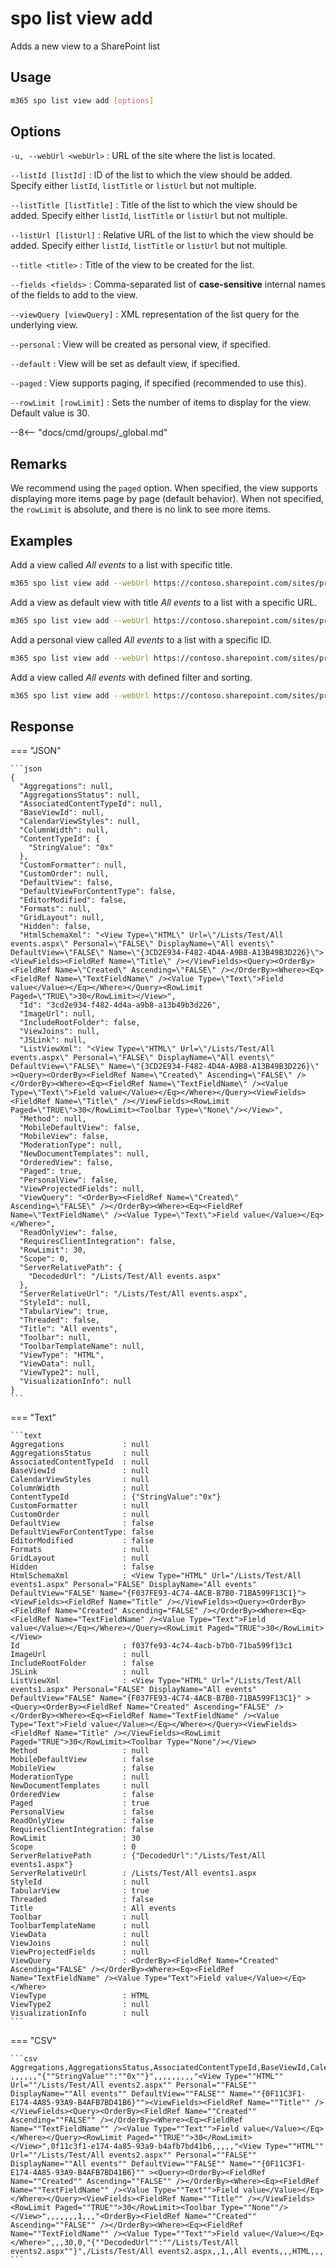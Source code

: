 # spo list view add

Adds a new view to a SharePoint list

## Usage

```sh
m365 spo list view add [options]
```

## Options

`-u, --webUrl <webUrl>`
: URL of the site where the list is located.

`--listId [listId]`
: ID of the list to which the view should be added. Specify either `listId`, `listTitle` or `listUrl` but not multiple.

`--listTitle [listTitle]`
: Title of the list to which the view should be added. Specify either `listId`, `listTitle` or `listUrl` but not multiple.

`--listUrl [listUrl]`
: Relative URL of the list to which the view should be added. Specify either `listId`, `listTitle` or `listUrl` but not multiple.

`--title <title>`
: Title of the view to be created for the list.

`--fields <fields>`
: Comma-separated list of **case-sensitive** internal names of the fields to add to the view.

`--viewQuery [viewQuery]`
: XML representation of the list query for the underlying view.

`--personal`
: View will be created as personal view, if specified.

`--default`
: View will be set as default view, if specified.

`--paged`
: View supports paging, if specified (recommended to use this).

`--rowLimit [rowLimit]`
: Sets the number of items to display for the view. Default value is 30.

--8<-- "docs/cmd/groups/_global.md"

## Remarks

We recommend using the `paged` option. When specified, the view supports displaying more items page by page (default behavior). When not specified, the `rowLimit` is absolute, and there is no link to see more items.

## Examples

Add a view called _All events_ to a list with specific title.

```sh
m365 spo list view add --webUrl https://contoso.sharepoint.com/sites/project-x --listTitle "My List" --title "All events" --fields "FieldName1,FieldName2,Created,Author,Modified,Editor" --paged
```

Add a view as default view with title _All events_ to a list with a specific URL.

```sh
m365 spo list view add --webUrl https://contoso.sharepoint.com/sites/project-x --listUrl "/Lists/MyList" --title "All events" --fields "FieldName1,Created" --paged --default
```

Add a personal view called _All events_ to a list with a specific ID.

```sh
m365 spo list view add --webUrl https://contoso.sharepoint.com/sites/project-x --listId 00000000-0000-0000-0000-000000000000 --title "All events" --fields "FieldName1,Created" --paged --personal
```

Add a view called _All events_ with defined filter and sorting.

```sh
m365 spo list view add --webUrl https://contoso.sharepoint.com/sites/project-x --listTitle "My List" --title "All events" --fields "FieldName1" --viewQuery "<OrderBy><FieldRef Name='Created' Ascending='FALSE' /></OrderBy><Where><Eq><FieldRef Name='TextFieldName' /><Value Type='Text'>Field value</Value></Eq></Where>" --paged
```

## Response

=== "JSON"

    ```json
    {
      "Aggregations": null,
      "AggregationsStatus": null,
      "AssociatedContentTypeId": null,
      "BaseViewId": null,
      "CalendarViewStyles": null,
      "ColumnWidth": null,
      "ContentTypeId": {
        "StringValue": "0x"
      },
      "CustomFormatter": null,
      "CustomOrder": null,
      "DefaultView": false,
      "DefaultViewForContentType": false,
      "EditorModified": false,
      "Formats": null,
      "GridLayout": null,
      "Hidden": false,
      "HtmlSchemaXml": "<View Type=\"HTML\" Url=\"/Lists/Test/All events.aspx\" Personal=\"FALSE\" DisplayName=\"All events\" DefaultView=\"FALSE\" Name=\"{3CD2E934-F482-4D4A-A9B8-A13B49B3D226}\"><ViewFields><FieldRef Name=\"Title\" /></ViewFields><Query><OrderBy><FieldRef Name=\"Created\" Ascending=\"FALSE\" /></OrderBy><Where><Eq><FieldRef Name=\"TextFieldName\" /><Value Type=\"Text\">Field value</Value></Eq></Where></Query><RowLimit Paged=\"TRUE\">30</RowLimit></View>",
      "Id": "3cd2e934-f482-4d4a-a9b8-a13b49b3d226",
      "ImageUrl": null,
      "IncludeRootFolder": false,
      "ViewJoins": null,
      "JSLink": null,
      "ListViewXml": "<View Type=\"HTML\" Url=\"/Lists/Test/All events.aspx\" Personal=\"FALSE\" DisplayName=\"All events\" DefaultView=\"FALSE\" Name=\"{3CD2E934-F482-4D4A-A9B8-A13B49B3D226}\" ><Query><OrderBy><FieldRef Name=\"Created\" Ascending=\"FALSE\" /></OrderBy><Where><Eq><FieldRef Name=\"TextFieldName\" /><Value Type=\"Text\">Field value</Value></Eq></Where></Query><ViewFields><FieldRef Name=\"Title\" /></ViewFields><RowLimit Paged=\"TRUE\">30</RowLimit><Toolbar Type=\"None\"/></View>",
      "Method": null,
      "MobileDefaultView": false,
      "MobileView": false,
      "ModerationType": null,
      "NewDocumentTemplates": null,
      "OrderedView": false,
      "Paged": true,
      "PersonalView": false,
      "ViewProjectedFields": null,
      "ViewQuery": "<OrderBy><FieldRef Name=\"Created\" Ascending=\"FALSE\" /></OrderBy><Where><Eq><FieldRef Name=\"TextFieldName\" /><Value Type=\"Text\">Field value</Value></Eq></Where>",
      "ReadOnlyView": false,
      "RequiresClientIntegration": false,
      "RowLimit": 30,
      "Scope": 0,
      "ServerRelativePath": {
        "DecodedUrl": "/Lists/Test/All events.aspx"
      },
      "ServerRelativeUrl": "/Lists/Test/All events.aspx",
      "StyleId": null,
      "TabularView": true,
      "Threaded": false,
      "Title": "All events",
      "Toolbar": null,
      "ToolbarTemplateName": null,
      "ViewType": "HTML",
      "ViewData": null,
      "ViewType2": null,
      "VisualizationInfo": null
    }
    ```

=== "Text"

    ```text
    Aggregations             : null
    AggregationsStatus       : null
    AssociatedContentTypeId  : null
    BaseViewId               : null
    CalendarViewStyles       : null
    ColumnWidth              : null
    ContentTypeId            : {"StringValue":"0x"}
    CustomFormatter          : null
    CustomOrder              : null
    DefaultView              : false
    DefaultViewForContentType: false
    EditorModified           : false
    Formats                  : null
    GridLayout               : null
    Hidden                   : false
    HtmlSchemaXml            : <View Type="HTML" Url="/Lists/Test/All events1.aspx" Personal="FALSE" DisplayName="All events" DefaultView="FALSE" Name="{F037FE93-4C74-4ACB-B7B0-71BA599F13C1}"><ViewFields><FieldRef Name="Title" /></ViewFields><Query><OrderBy><FieldRef Name="Created" Ascending="FALSE" /></OrderBy><Where><Eq><FieldRef Name="TextFieldName" /><Value Type="Text">Field value</Value></Eq></Where></Query><RowLimit Paged="TRUE">30</RowLimit></View>
    Id                       : f037fe93-4c74-4acb-b7b0-71ba599f13c1
    ImageUrl                 : null
    IncludeRootFolder        : false
    JSLink                   : null
    ListViewXml              : <View Type="HTML" Url="/Lists/Test/All events1.aspx" Personal="FALSE" DisplayName="All events" DefaultView="FALSE" Name="{F037FE93-4C74-4ACB-B7B0-71BA599F13C1}" ><Query><OrderBy><FieldRef Name="Created" Ascending="FALSE" /></OrderBy><Where><Eq><FieldRef Name="TextFieldName" /><Value Type="Text">Field value</Value></Eq></Where></Query><ViewFields><FieldRef Name="Title" /></ViewFields><RowLimit Paged="TRUE">30</RowLimit><Toolbar Type="None"/></View>
    Method                   : null
    MobileDefaultView        : false
    MobileView               : false
    ModerationType           : null
    NewDocumentTemplates     : null
    OrderedView              : false
    Paged                    : true
    PersonalView             : false
    ReadOnlyView             : false
    RequiresClientIntegration: false
    RowLimit                 : 30
    Scope                    : 0
    ServerRelativePath       : {"DecodedUrl":"/Lists/Test/All events1.aspx"}
    ServerRelativeUrl        : /Lists/Test/All events1.aspx
    StyleId                  : null
    TabularView              : true
    Threaded                 : false
    Title                    : All events
    Toolbar                  : null
    ToolbarTemplateName      : null
    ViewData                 : null
    ViewJoins                : null
    ViewProjectedFields      : null
    ViewQuery                : <OrderBy><FieldRef Name="Created" Ascending="FALSE" /></OrderBy><Where><Eq><FieldRef Name="TextFieldName" /><Value Type="Text">Field value</Value></Eq></Where>
    ViewType                 : HTML
    ViewType2                : null
    VisualizationInfo        : null
    ```

=== "CSV"

    ```csv
    Aggregations,AggregationsStatus,AssociatedContentTypeId,BaseViewId,CalendarViewStyles,ColumnWidth,ContentTypeId,CustomFormatter,CustomOrder,DefaultView,DefaultViewForContentType,EditorModified,Formats,GridLayout,Hidden,HtmlSchemaXml,Id,ImageUrl,IncludeRootFolder,ViewJoins,JSLink,ListViewXml,Method,MobileDefaultView,MobileView,ModerationType,NewDocumentTemplates,OrderedView,Paged,PersonalView,ViewProjectedFields,ViewQuery,ReadOnlyView,RequiresClientIntegration,RowLimit,Scope,ServerRelativePath,ServerRelativeUrl,StyleId,TabularView,Threaded,Title,Toolbar,ToolbarTemplateName,ViewType,ViewData,ViewType2,VisualizationInfo
    ,,,,,,"{""StringValue"":""0x""}",,,,,,,,,"<View Type=""HTML"" Url=""/Lists/Test/All events2.aspx"" Personal=""FALSE"" DisplayName=""All events"" DefaultView=""FALSE"" Name=""{0F11C3F1-E174-4A85-93A9-B4AFB7BD41B6}""><ViewFields><FieldRef Name=""Title"" /></ViewFields><Query><OrderBy><FieldRef Name=""Created"" Ascending=""FALSE"" /></OrderBy><Where><Eq><FieldRef Name=""TextFieldName"" /><Value Type=""Text"">Field value</Value></Eq></Where></Query><RowLimit Paged=""TRUE"">30</RowLimit></View>",0f11c3f1-e174-4a85-93a9-b4afb7bd41b6,,,,,"<View Type=""HTML"" Url=""/Lists/Test/All events2.aspx"" Personal=""FALSE"" DisplayName=""All events"" DefaultView=""FALSE"" Name=""{0F11C3F1-E174-4A85-93A9-B4AFB7BD41B6}"" ><Query><OrderBy><FieldRef Name=""Created"" Ascending=""FALSE"" /></OrderBy><Where><Eq><FieldRef Name=""TextFieldName"" /><Value Type=""Text"">Field value</Value></Eq></Where></Query><ViewFields><FieldRef Name=""Title"" /></ViewFields><RowLimit Paged=""TRUE"">30</RowLimit><Toolbar Type=""None""/></View>",,,,,,,1,,,"<OrderBy><FieldRef Name=""Created"" Ascending=""FALSE"" /></OrderBy><Where><Eq><FieldRef Name=""TextFieldName"" /><Value Type=""Text"">Field value</Value></Eq></Where>",,,30,0,"{""DecodedUrl"":""/Lists/Test/All events2.aspx""}",/Lists/Test/All events2.aspx,,1,,All events,,,HTML,,,
    ```
